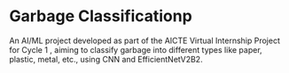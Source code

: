 # Garbage Classificationp

An AI/ML project developed as part of the AICTE Virtual Internship Project for Cycle 1 , aiming to classify garbage into different types like paper, plastic, metal, etc., using CNN and EfficientNetV2B2.
